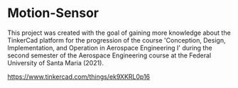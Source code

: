 # Motion-Sensor

This project was created with the goal of gaining more knowledge about the TinkerCad platform for the progression of the course 'Conception, Design, Implementation, and Operation in Aerospace Engineering I' during the second semester of the Aerospace Engineering course at the Federal University of Santa Maria (2021).

https://www.tinkercad.com/things/ek9XKRL0p16
